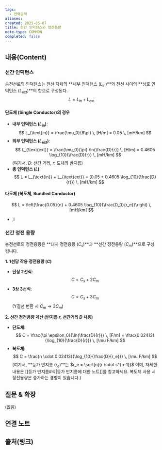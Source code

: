 ```yaml
---
tags:
  - 전력공학
aliases: 
created: 2025-05-07
title: 선간 인덕턴스와 정전용량
note-type: COMMON
completed: false
---
```


## 내용(Content)

### 선간 인덕턴스

송전선로의 인덕턴스는 전선 자체의 **내부 인덕턴스 ($L_{\text{in}}$)**와 전선 사이의 **상호 인덕턴스 ($L_{\text{ext}}$)**의 합으로 구성된다.
$$
L = L_{\text{in}} + L_{\text{ext}}
$$

#### 단도체 (Single Conductor)의 경우
- **내부 인덕턴스 ($L_{\text{in}}$)**:
 $$
 L_{\text{in}} = \frac{\mu_0}{8\pi} \, [H/m] = 0.05 \, [mH/km]
 $$
- **외부 인덕턴스 ($L_{\text{ext}}$)**:
 $$
 L_{\text{ext}} = \frac{\mu_0}{\pi} \ln{\frac{D}{r}} \, [H/m] = 0.4605 \log_{10}{\frac{D}{r}} \, [mH/km]
 $$
 (여기서, $D$: 선간 거리, $r$: 도체의 반지름)
- **총 인덕턴스 ($L$)**:
     $$
     L = L_{\text{in}} + L_{\text{ext}} = (0.05 + 0.4605 \log_{10}{\frac{D}{r}}) \, [mH/km]
     $$
#### 다도체 (복도체, Bundled Conductor)
 $$
 L = \left(\frac{0.05}{n} + 0.4605 \log_{10}{\frac{D_0}{r_e}}\right) \, [mH/km]
 $$
- ,l

### 선간 정전 용량

송전선로의 정전용량은 **대지 정전용량 ($C_s$)**과 **선간 정전용량 ($C_m$)**으로 구성됩니다.

**1. 1선당 작용 정전용량 ($C$)**
   - **단상 2선식**:
     $$
     C = C_s + 2C_m
     $$
   - **3상 3선식**:
     $$
     C = C_s + 3C_m 
     $$
     (Y결선 변환 시 $C_m \rightarrow 3C_m$)

**2. 선간 정전용량 계산 (반지름 $r$, 선간거리 $D$ 사용)**
   - **단도체**:
     $$
     C = \frac{\pi \epsilon_0}{\ln{\frac{D}{r}}} \, [F/m] = \frac{0.02413}{\log_{10}{\frac{D}{r}}} \, [\mu F/km]
     $$
   - **복도체**:
     $$
     C = \frac{n \cdot 0.02413}{\log_{10}{\frac{D}{r_e}}} \, [\mu F/km]
     $$
     (여기서, **등가 반지름 ($r_e$)**는 $r_e = \sqrt[n]{r \cdot s^{n-1}}$ 이며, 자세한 내용은 [[등가 반지름#식|등가 반지름에 대한 노트]]를 참고하세요. 복도체 사용 시 정전용량은 증가하는 경향이 있습니다.)

## 질문 & 확장

(없음)

## 연결 노트

## 출처(링크)